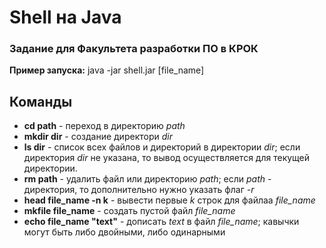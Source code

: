 # Shell на Java

### Задание для Факультета разработки ПО в КРОК

**Пример запуска:** java -jar shell.jar [file_name]

## Команды
* **cd path** - переход в директорию *path*
* **mkdir dir** - создание директори *dir*
* **ls dir** - список всех файлов и директорий в директории *dir*; если директория *dir* не указана, то вывод осуществляется для текущей директории.
* **rm path** - удалить файл или директорию *path*; если *path* - директория, то дополнительно нужно указать флаг *-r*
* **head file_name -n k** - вывести первые *k* строк для файлаа *file_name*
* **mkfile file_name** - создать пустой файл *file_name*
* **echo file_name "text"** - дописать *text* в файл *file_name*; кавычки могут быть либо двойными, либо одинарными
